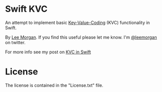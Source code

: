 Swift KVC
=====
An attempt to implement basic [Key-Value-Coding](https://developer.apple.com/library/mac/documentation/Cocoa/Conceptual/KeyValueCoding/Articles/KeyValueCoding.html) (KVC) functionality in Swift.

By [Lee Morgan](http://shiftybit.net). If you find this useful please let me know. I'm [@leemorgan](https://twitter.com/leemorgan) on twitter.

For more info see my post on [KVC in Swift](http://blog.shiftybit.net/kvc-in-swift)

License
=======
The license is contained in the "License.txt" file.
